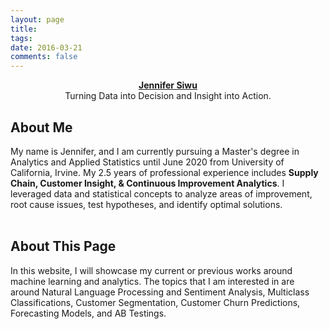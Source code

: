 ```yaml
---
layout: page
title: 
tags: 
date: 2016-03-21
comments: false
---
```

    
<center><a href="https://jsiwu94.github.io"><b>Jennifer Siwu</b><br>
    </a>Turning Data into Decision and Insight into Action.</center>

## About Me

My name is Jennifer, and I am currently pursuing a Master's degree in Analytics and Applied Statistics until June 2020 from University of California, Irvine. My 2.5 years of professional experience includes **Supply Chain, Customer Insight, & Continuous Improvement Analytics**.
I leveraged data and statistical concepts to analyze areas of improvement, root cause issues, test hypotheses, and identify optimal solutions.
<br>
<br>

## About This Page

In this website, I will showcase my current or previous works around machine learning and analytics. 
The topics that I am interested in are around Natural Language Processing and Sentiment Analysis, Multiclass Classifications, Customer Segmentation, Customer Churn Predictions, Forecasting Models, and AB Testings.


